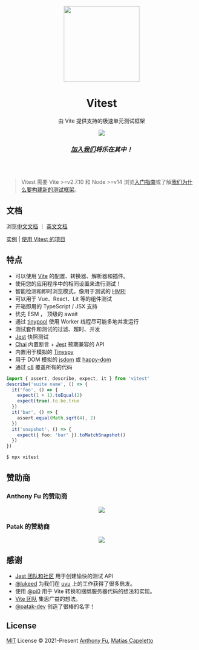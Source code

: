 <p align="center">
<img src="https://user-images.githubusercontent.com/11247099/145112184-a9ff6727-661c-439d-9ada-963124a281f7.png" height="200">
</p>

<h1 align="center">
Vitest
</h1>
<p align="center">
由 Vite 提供支持的极速单元测试框架
</p>
<p align="center">
  <a href="https://www.npmjs.com/package/vitest"><img src="https://img.shields.io/npm/v/vitest?color=a1b858&label="></a>
</p>
<h3 align="center">
<a href="https://chat.vitest.dev"><i>加入我们</i></a><i>将乐在其中！</i>
</h3>
<br>
<br>

> Vitest 需要 Vite >=v2.7.10 和 Node >=v14
浏览[入门指南](https://cn-vitest.netlify.app/guide/)或了解[我们为什么要构建新的测试框架](https://cn-vitest.netlify.app/guide/why.html)。

## 文档

浏览<a href="https://cn-vitest.netlify.app">中文文档</a> ｜ <a href="https://vitest.dev">英文文档</a>

<a href="https://cn-vitest.netlify.app/guide/#实例">实例</a> | <a href="https://cn-vitest.netlify.app/guide/#使用-vitest-的项目">使用 Vitest 的项目</a>

## 特点

- 可以使用 [Vite](https://cn.vitejs.dev) 的配置、转换器、解析器和插件。
- 使用您的应用程序中的相同设置来进行测试！
- 智能检测和即时浏览模式，像用于测试的 [HMR!](https://twitter.com/antfu7/status/1468233216939245579)
- 可以用于 Vue、React、Lit 等的组件测试
- 开箱即用的 TypeScript / JSX 支持
- 优先 ESM ， 顶级的 await
- 通过 [tinypool](https://github.com/tinylibs/tinypool) 使用 Worker 线程尽可能多地并发运行
- 测试套件和测试的过滤、超时、并发
- [Jest](https://jestjs.io/zh-Hans/docs/snapshot-testing) 快照测试
- [Chai](https://www.chaijs.com) 内置断言 + [Jest](https://jestjs.io/zh-Hans/docs/expect) 预期兼容的 API
- 内置用于模拟的 [Tinyspy](https://github.com/tinylibs/tinyspy)
- 用于 DOM 模拟的 [jsdom](https://github.com/jsdom/jsdom) 或 [happy-dom](https://github.com/capricorn86/happy-dom)
- 通过 [c8](https://github.com/bcoe/c8) 覆盖所有的代码

```ts
import { assert, describe, expect, it } from 'vitest'
describe('suite name', () => {
  it('foo', () => {
    expect(1 + 1).toEqual(2)
    expect(true).to.be.true
  })
  it('bar', () => {
    assert.equal(Math.sqrt(4), 2)
  })
  it('snapshot', () => {
    expect({ foo: 'bar' }).toMatchSnapshot()
  })
})
```

```bash
$ npx vitest
```

## 赞助商

### Anthony Fu 的赞助商

<p align="center">
  <a href="https://cdn.jsdelivr.net/gh/antfu/static/sponsors.svg">
    <img src='https://cdn.jsdelivr.net/gh/antfu/static/sponsors.svg'/>
  </a>
</p>

### Patak 的赞助商

<p align="center">
  <a href="https://patak.dev/sponsors.svg">
    <img src='https://patak.dev/sponsors.svg'/>
  </a>
</p>

## 感谢

- [Jest 团队和社区](https://jestjs.io/zh-Hans/) 用于创建愉快的测试 API
- [@lukeed](https://github.com/lukeed) 为我们在 [uvu](https://github.com/lukeed/uvu) 上的工作获得了很多启发。
- 使用 [@pi0](https://github.com/pi0) 用于 Vite 转换和捆绑服务器代码的想法和实现。
- [Vite 团队](https://github.com/vitejs/vite) 集思广益的想法。
- [@patak-dev](https://github.com/patak-dev) 创造了很棒的名字！

## License

[MIT](https://github.com/xiaoxunyao/cn.vitest.dev/blob/master/LICENSE) License © 2021-Present [Anthony Fu](https://github.com/antfu), [Matias Capeletto](https://github.com/patak-dev)
